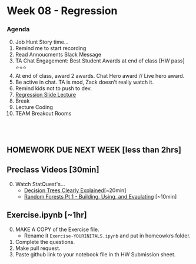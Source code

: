 # Week 08 - Regression


### Agenda
0. Job Hunt Story time... 
0. Remind me to start recording
0. Read Annoucments Slack Message
0. TA Chat Engagement: Best Student Awards at end of class [HW pass] ⭐⭐⭐
1. At end of class, award 2 awards.  Chat Hero award // Live hero award. 
2. Be active in chat.  TA is mod, Zack doesn’t really watch it.  
0. Remind kids not to push to dev. 
0. [Regression Slide Lecture](https://docs.google.com/presentation/d/1NocZHwSrV3dWgpWhmbMDSpPSqWwF9WiLWj8IT37ktnU/edit#slide=id.p)
0. Break
0. Lecture Coding
0. TEAM Breakout Rooms
<br>
<br>


## HOMEWORK DUE NEXT WEEK [less than 2hrs]

## Preclass Videos [30min]
0. Watch StatQuest's...
    * [Decision Trees Clearly Explained](https://www.youtube.com/watch?v=_L39rN6gz7Y&t=1s&ab_channel=StatQuestwithJoshStarmer)[~20min]
    *  [Random Forests Pt 1 - Building, Using, and Evaulating](https://www.youtube.com/watch?v=J4Wdy0Wc_xQ&t=52s&ab_channel=StatQuestwithJoshStarmer) [~10min]


## Exercise.ipynb [~1hr]
0. MAKE A COPY of the Exercise file.
    * Rename it `Exercise-YOURINITALS.ipynb` and put in homeowkrs folder. 
0. Complete the questions.
0. Make pull request.
0. Paste github link to your notebook file in th HW Submission sheet. 


